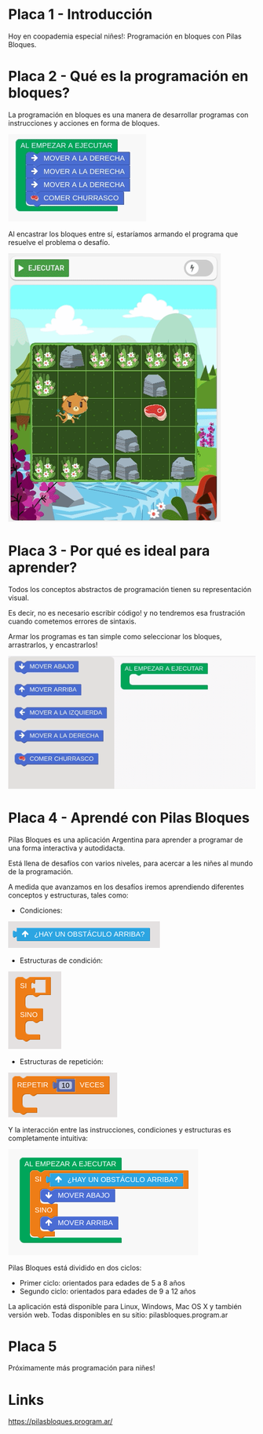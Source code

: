 # Placa 1 - Introducción
Hoy en coopademia especial niñes!: Programación en bloques con Pilas Bloques.

# Placa 2 - Qué es la programación en bloques?

La programación en bloques es una manera de desarrollar programas con instrucciones y acciones en forma de bloques.

![](./images/post-bloques-1.gif)

Al encastrar los bloques entre sí, estaríamos armando el programa que resuelve el problema o desafío.


![](./images/post-bloques-2.gif)

# Placa 3 - Por qué es ideal para aprender?

Todos los conceptos abstractos de programación tienen su representación visual.

Es decir, no es necesario escribir código! y no tendremos esa frustración cuando cometemos errores de sintaxis.

Armar los programas es tan simple como seleccionar los bloques, arrastrarlos, y encastrarlos!

![](./images/post-bloques-3.gif)



# Placa 4 - Aprendé con Pilas Bloques

Pilas Bloques es una aplicación Argentina para aprender a programar de una forma interactiva y autodidacta.

Está llena de desafíos con varios niveles, para acercar a les niñes al mundo de la programación.

A medida que avanzamos en los desafíos iremos aprendiendo diferentes conceptos y estructuras, tales como:

- Condiciones:

![](./images/post-bloques-8.png)

- Estructuras de condición:

![](./images/post-bloques-6.png)


- Estructuras de repetición:

![](./images/post-bloques-4.png)

Y la interacción entre las instrucciones, condiciones y estructuras es completamente intuitiva:

![](./images/post-bloques-7.png)


Pilas Bloques está dividido en dos ciclos:
- Primer ciclo: orientados para edades de 5 a 8 años
- Segundo ciclo: orientados para edades de 9 a 12 años

La aplicación está disponible para Linux, Windows, Mac OS X y también versión web.
Todas disponibles en su sitio:
pilasbloques.program.ar



# Placa 5

Próximamente más programación para niñes!

# Links


https://pilasbloques.program.ar/

